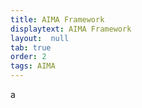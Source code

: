 ```yaml
---
title: AIMA Framework
displaytext: AIMA Framework
layout:  null
tab: true
order: 2
tags: AIMA
---
```


a

